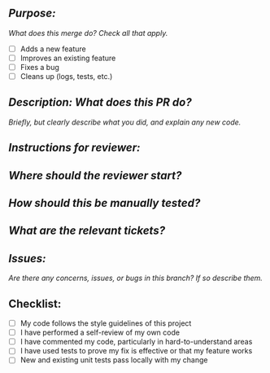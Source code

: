 ## *Purpose:*
*What does this merge do? Check all that apply.*
- [ ] Adds a new feature
- [ ] Improves an existing feature
- [ ] Fixes a bug
- [ ] Cleans up (logs, tests, etc.)

## *Description: What does this PR do?*
*Briefly, but clearly describe what you did, and explain any new code.*

## *Instructions for reviewer:*
*Where should the reviewer start?*
- 

*How should this be manually tested?*
- 

*What are the relevant tickets?*
- 

## *Issues:*
*Are there any concerns, issues, or bugs in this branch? If so describe them.*


## Checklist:
- [ ] My code follows the style guidelines of this project
- [ ] I have performed a self-review of my own code
- [ ] I have commented my code, particularly in hard-to-understand areas
- [ ] I have used tests to prove my fix is effective or that my feature works
- [ ] New and existing unit tests pass locally with my change
